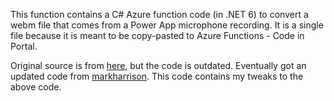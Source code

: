 This function contains a C# Azure function code (in .NET 6) to convert a webm file that comes from a Power App microphone recording.
It is a single file because it is meant to be copy-pasted to Azure Functions - Code in Portal.

Original source is from [here](https://kamdaryash.wordpress.com/2020/02/03/create-a-pdf-file-of-text-converted-from-speech-recorded-in-powerapps-using-azure-cognitive-services/), but the code is outdated.
Eventually got an updated code from [markharrison](https://github.com/markharrison/azfunction-webm-to-wav). This code contains my tweaks to the above code.

